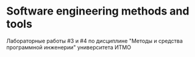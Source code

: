 # Software engineering methods and tools
Лабораторные работы #3 и #4 по дисциплине "Методы и средства программной инженерии" университета ИТМО
